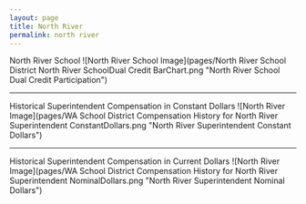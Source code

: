 ```yaml
---
layout: page
title: North River
permalink: north river
---
```



North River School
![North River School Image](pages/North River School District North River SchoolDual Credit BarChart.png "North River School Dual Credit Participation")

___

Historical Superintendent Compensation in Constant Dollars
![North River Image](pages/WA School District Compensation History for North River Superintendent ConstantDollars.png "North River Superintendent Constant Dollars")

___

Historical Superintendent Compensation in Current Dollars
![North River Image](pages/WA School District Compensation History for North River Superintendent NominalDollars.png "North River Superintendent Nominal Dollars")